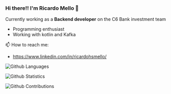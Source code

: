 ### Hi there!! I'm Ricardo Mello 👋


Currently working as a **Backend developer** on the C6 Bank investment team

- Programming enthusiast
- Working with kotlin and Kafka

📫 How to reach me:
- https://www.linkedin.com/in/ricardohsmello/

![Github Languages](https://github-readme-stats.vercel.app/api/top-langs/?username=ricardohsmello&layout=compact&count_private=true)

![Github Statistics](https://github-readme-stats.vercel.app/api/?username=ricardohsmello&count_private=true&show_icons=true)

![Github Contributions](https://github-readme-streak-stats.herokuapp.com/?user=ricardohsmello&hide_border=true)
